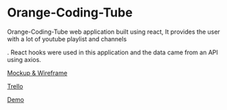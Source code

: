 # Orange-Coding-Tube

Orange-Coding-Tube web application built using react, It provides the user with a lot of  youtube playlist and channels 

. React hooks were used in this application and the data came from an API using axios.

[Mockup & Wireframe](https://drive.google.com/file/d/1f1SbVXyR9U4Ly9ZTcWpdBabxe89fddhJ/view?usp=sharing)

[Trello](https://trello.com/invite/b/SaGrFMJI/ATTI91a9ef80da815aa7f5c65ebf140ba967DDA13A86/coding-tube-react)

[Demo](https://orangetube.netlify.app/)




